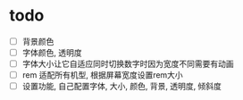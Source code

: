 # todo

- [ ] 背景颜色
- [ ] 字体颜色, 透明度
- [ ] 字体大小让它自适应同时切换数字时因为宽度不同需要有动画
- [ ] rem 适配所有机型, 根据屏幕宽度设置rem大小
- [ ] 设置功能, 自己配置字体, 大小, 颜色, 背景, 透明度, 倾斜度
